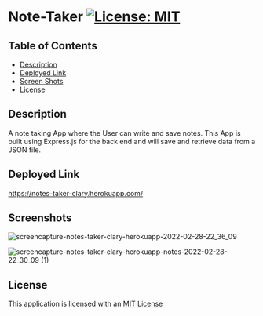 # Note-Taker [![License: MIT](https://img.shields.io/badge/License-MIT-yellow.svg)](https://opensource.org/licenses/MIT)
## Table of Contents

* [Description](#description)
* [Deployed Link](#deloyed-link)
* [Screen Shots](#screen-shots)
* [License](#license)




## Description
A note taking App where the User can write and save notes. This App is built using Express.js for the back end and will save and retrieve data from a JSON file.

## Deployed Link

https://notes-taker-clary.herokuapp.com/

## Screenshots

![screencapture-notes-taker-clary-herokuapp-2022-02-28-22_36_09](https://user-images.githubusercontent.com/78886789/156070053-5d3ef0cd-ab69-4140-9393-6d1550b8323d.png)

![screencapture-notes-taker-clary-herokuapp-notes-2022-02-28-22_30_09 (1)](https://user-images.githubusercontent.com/78886789/156069799-14655eae-1daa-4983-90f0-b48c49ffcf93.png)



## License

This application is licensed with an [MIT License](./LICENSE)

